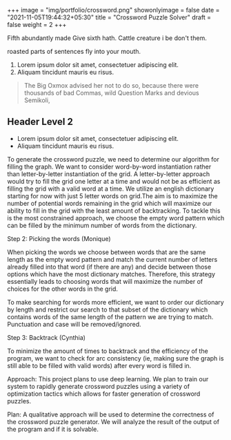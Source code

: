 +++
image = "img/portfolio/crossword.png"
showonlyimage = false
date = "2021-11-05T19:44:32+05:30"
title = "Crossword Puzzle Solver"
draft = false
weight = 2
+++


Fifth abundantly made Give sixth hath. Cattle creature i be don't them.
<!--more-->

roasted parts of sentences fly into your mouth.

1. Lorem ipsum dolor sit amet, consectetuer adipiscing elit.
2. Aliquam tincidunt mauris eu risus.

> The Big Oxmox advised her not to do so, because there were thousands of bad Commas, wild Question Marks and devious Semikoli, 

## Header Level 2

* Lorem ipsum dolor sit amet, consectetuer adipiscing elit.
* Aliquam tincidunt mauris eu risus.


To generate the crossword puzzle, we need to determine our algorithm for filling the graph. We want to consider word-by-word instantiation rather than letter-by-letter instantiation of the grid. A letter-by-letter approach would try to fill the grid one letter at a time and would not be as efficient as filling the grid with a valid word at a time. We utilize an english dictionary starting for now with just 5 letter words on grid.The aim is to maximize the number of potential words remaining in the grid which will maximize our ability to fill in the grid with the least amount of backtracking. To tackle this is the most constrained approach, we choose the empty word pattern which can be filled by the minimum number of words from the dictionary.

Step 2: Picking the words    (Monique)

When picking the words we choose between words that are the same length as the empty word pattern and match the current number of letters already filled into that word (if there are any) and decide between those options which have the most dictionary matches. Therefore, this strategy essentially leads to choosing words that will maximize the number of choices for the other words in the grid. 

To make searching for words more efficient, we want to order our dictionary by length and restrict our search to that subset of the dictionary which contains words of the same length of the pattern we are trying to match. Punctuation and case will be removed/ignored.

Step 3: Backtrack    (Cynthia)

To minimize the amount of times to backtrack and the efficiency of the program, we want to check for arc consistency (ie, making sure the graph is still able to be filled with valid words) after every word is filled in.

Approach: This project plans to use deep learning. We plan to train our system to rapidly generate crossword puzzles using a variety of optimization tactics which allows for faster generation of crossword puzzles. 

Plan: A qualitative approach will be used to determine the correctness of the crossword puzzle generator. We will analyze the result of the output of the program and if it is solvable.